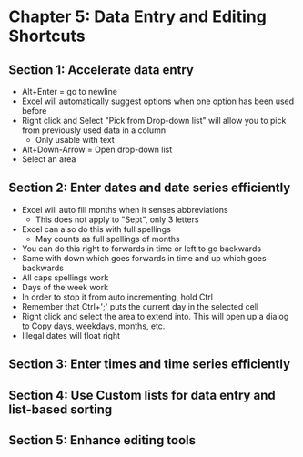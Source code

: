 # Chapter 5: Data Entry and Editing Shortcuts

## Section 1: Accelerate data entry
* Alt+Enter = go to newline
* Excel will automatically suggest options when one option has been used before
* Right click and Select "Pick from Drop-down list" will allow you to pick from previously used data in a column
  * Only usable with text
* Alt+Down-Arrow = Open drop-down list
* Select an area 

## Section 2: Enter dates and date series efficiently
* Excel will auto fill months when it senses abbreviations
  * This does not apply to "Sept", only 3 letters
* Excel can also do this with full spellings
  * May counts as full spellings of months
* You can do this right to forwards in time or left to go backwards
* Same with down which goes forwards in time and up which goes backwards
* All caps spellings work
* Days of the week work
* In order to stop it from auto incrementing, hold Ctrl
* Remember that Ctrl+';' puts the current day in the selected cell
* Right click and select the area to extend into. This will open up a dialog to Copy days, weekdays, months, etc.
* Illegal dates will float right

## Section 3: Enter times and time series efficiently


## Section 4: Use Custom lists for data entry and list-based sorting


## Section 5: Enhance editing tools

